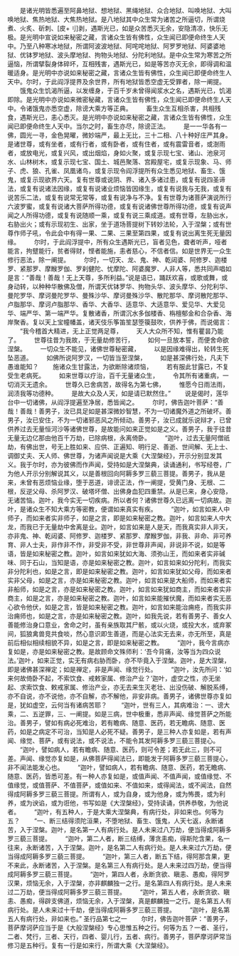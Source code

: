 <!-- { "loadSidebar": true } -->
　　是诸光明皆悉遍至阿鼻地狱、想地狱、黑绳地狱、众合地狱、叫唤地狱、大叫唤地狱、焦热地狱、大焦热地狱。是八地狱其中众生常为诸苦之所逼切，所谓烧煮、火炙、斫刺、[皮+刂]剥，遇斯光已，如是众苦悉灭无余，安隐清凉，快乐无极。是光明中宣说如来秘密之藏，言诸众生皆有佛性，众生闻已即便命终生人天中。乃至八种寒冰地狱，所谓阿波波地狱、阿咤咤地狱、阿罗罗地狱、阿婆婆地狱、优钵罗地狱、波头摩地狱、拘物头地狱、分陀利地狱。是中众生常为寒苦之所逼恼，所谓擘裂身体碎坏，互相残害，遇斯光已，如是等苦亦灭无余，即得调和温暖适身。是光明中亦说如来秘密之藏，言诸众生皆有佛性，众生闻已即便命终生人天中。尔时，于此阎浮提界及余世界，所有地狱皆悉空虚无受罪者，除一阐提。
　　饿鬼众生饥渴所逼，以发缠身，于百千岁未曾得闻浆水之名，遇斯光已，饥渴即除。是光明中亦说如来微密秘藏，言诸众生皆有佛性，众生闻已即便命终生人天中。令诸饿鬼亦悉空虚，除谤大乘方等正典。
　　畜生众生互相杀害，共相残食，遇斯光已，恚心悉灭。是光明中亦说如来秘密之藏，言诸众生皆有佛性，众生闻已即便命终生人天中。当尔之时，畜生亦尽，除谤正法。
　　是一一华各有一佛，圆光一寻，金色晃曜，微妙端严，最上无比，三十二相、八十种好庄严其身。是诸世尊，或有坐者，或有行者，或有卧者，或有住者，或有震雷音者，或澍雨者，或放电光，或复兴风，或出烟焰，身如火聚，或复示现七宝、诸山、池泉河水、山林树木，或复示现七宝、国土、城邑聚落、宫殿屋宅，或复示现象、马、师子、虎、狼、孔雀、凤凰诸鸟，或复示现令阎浮提所有众生悉见地狱、畜生、饿鬼，或复示现欲界六天。复有世尊或说阴、界、诸入多诸过患，或复有说四圣谛法，或复有说诸法因缘，或复有说诸业烦恼皆因缘生，或复有说我与无我，或复有说苦乐二法，或复有说常无常等，或复有说净与不净。复有世尊为诸菩萨演说所行六波罗蜜，或复有说诸大菩萨所得功德，或复有说诸佛世尊所得功德，或复有说声闻之人所得功德，或复有说随顺一乘，或复有说三乘成道。或有世尊，左胁出水，右胁出火；或有示现初生、出家，坐于道场菩提树下转妙法轮，入于涅槃；或有世尊作师子吼，令此会中有得一果、二果、三果至第四果，或复有说出离生死无量因缘。
　　尔时，于此阎浮提中，所有众生遇斯光已，盲者见色，聋者听声，哑者能言，拘躄能行，贫者得财，悭者能施，恚者慈心，不信者信。如是世界无一众生修行恶法，除一阐提。
　　尔时，一切天、龙、鬼、神、乾闼婆、阿修罗、迦楼罗、紧那罗、摩睺罗伽、罗刹健陀、忧摩陀、阿婆魔罗、人非人等，悉共同声唱如是言：“善哉！善哉！无上天尊，多所利益。”说是语已，踊跃欢喜，或歌或舞，或身动转，以种种华散佛及僧，所谓天优钵罗华、拘物头华、波头摩华、分陀利华、曼陀罗华、摩诃曼陀罗华、曼殊沙华、摩诃曼殊沙华、散陀那华、摩诃散陀那华、卢脂那华、摩诃卢脂那华、香华、大香华、适意华、大适意华、爱见华、大爱见华、端严华、第一端严华。复散诸香，所谓沉水多伽楼香、栴檀郁金和合杂香、海岸聚香。复以天上宝幢幡盖，诸天伎乐筝笛笙瑟箜篌鼓吹，供养于佛，而说偈言：
　　“我今稽首大精进，无上正觉两足尊，
　　天人大众所不知，惟有瞿昙乃能了。
　　世尊往昔为我故，于无量劫修苦行，
　　如何一旦放本誓，而便舍命欲涅槃。
　　一切众生不能见，诸佛世尊秘密藏，
　　以是因缘难得出，轮转生死坠恶道。
　　如佛所说阿罗汉，一切皆当至涅槃，
　　如是甚深佛行处，凡夫下愚谁能知？
　　施诸众生甘露法，为欲断除诸烦恼，
　　若有服此甘露已，不复受生老病死。
　　如来世尊以疗治，百千无量诸众生，
　　令其所有诸重病，一切消灭无遗余。
　　世尊久已舍病苦，故得名为第七佛，
　　惟愿今日雨法雨，润渍我等功德种。
　　是故大众及人天，如是请已默然住。”
　　说是偈时，莲华台中一切诸佛，从阎浮提遍至净居，悉皆闻之。
　　尔时，佛告迦叶菩萨：“善哉！善哉！善男子，汝已具足如是甚深微妙智慧，不为一切诸魔外道之所破坏。善男子，汝已安住，不为一切诸邪恶风之所倾动。善男子，汝已成就乐说辩才，已曾供养过去无量恒河沙等诸佛世尊，是故能问如来正觉如是之义。善男子，我于往昔无量无边亿那由他百千万劫，已除病根，永离倚卧。
　　“迦叶，过去无量阿僧祇劫，有佛出世，号无上胜如来、应供、正遍知、明行足、善逝、世间解、无上士、调御丈夫、天人师、佛世尊，为诸声闻说是大乘《大涅槃经》，开示分别显发其义。我于尔时，亦为彼佛而作声闻，受持如是大涅槃典，读诵通利，书写经卷，广为他人开示分别解说其义，以是善根回向阿耨多罗三藐三菩提。善男子，我从是来，未曾有恶烦恼业缘，堕于恶道，诽谤正法，作一阐提，受黄门身、无根、二根，反逆父母、杀阿罗汉、破塔坏僧、出佛身血犯四重禁。从是已来，身心安隐，无诸苦恼。迦叶，我今实无一切疾病。所以者何？诸佛世尊久已远离一切病故。迦叶，是诸众生不知大乘方等密教，便谓如来真实有疾。
　　“迦叶，如言如来人中师子，而如来者实非师子，如是之言，即是如来秘密之教。迦叶，如言如来人中大龙，而我已于无量劫中舍离是业。迦叶，如言如来是人是天，而我真实非人非天，亦非鬼、神、乾闼婆、阿修罗、迦楼罗、紧那罗、摩睺罗伽，非我、非命、非可养育、非人士夫，非作非不作，非受非不受，非世尊非声闻，非说非不说，如是等语，皆是如来秘密之教。迦叶，如言如来犹如大海、须弥山王，而如来者实非碱味、同于石山，当知是语，亦是如来秘密之教。迦叶，如言如来如分陀利，而我实非分陀利也，如是之言，即是如来秘密之教。迦叶，如言如来犹如父母，而如来者实非父母，如是之言，亦是如来秘密之教。迦叶，如言如来是大船师，而如来者实非船师，如是之言，亦是如来秘密之教。迦叶，如言如来犹如商主，而如来者实非商主，如是之言，亦是如来秘密之教。迦叶，如言如来能摧伏魔，而如来者实无恶心欲令他伏，如是之言，皆是如来秘密之教。迦叶，如言如来能治痈疮，而我实非治痈师也，如是之言，亦是如来秘密之教。迦叶，如我先说，若有善男子、善女人善能修治身口意业，舍命之时，虽有亲族取其尸骸，或以火烧，或投大水，或弃冢间，狐狼禽兽竞共食啖，然心意识即生善道，而是心法实无去来，亦无所至，真是前后相似相续相貌不异，如是之言，即是如来秘密之教。
　　“迦叶，我今言病亦复如是，亦是如来秘密之教。是故顾命文殊师利：‘吾今背痛，汝等当为四众说法。’迦叶，如来正觉，实无有病右胁而卧，亦不毕竟入于涅槃。迦叶，是大涅槃，即是诸佛甚深禅定；如是禅定，非是声闻、缘觉行处。
　　“迦叶，汝先所问：‘如来何故倚卧不起，不索饮食、戒敕家属、修治产业？’迦叶，虚空之性，亦无坐起、求索饮食、敕戒家属、修治产业，亦无去来生灭老壮、出没伤破、解脱系缚，亦不自说，亦不说他，亦不自解，亦不解他，非安非病。善男子，诸佛世尊亦复如是，犹如虚空，云何当有诸病苦耶？
　　“迦叶，世有三人，其病难治：一、谤大乘，二、五逆罪，三、一阐提。如是三病，世中极重，悉非声闻、缘觉菩萨之所能治。善男子，譬如有病必死难治，若有瞻病、随意、医药，若无瞻病、随意、医药，如是之病定不可治，当知是人必死不疑。善男子，是三种人亦复如是，若有声闻、缘觉、菩萨，或有说法，或不说法，不能令其发阿耨多罗三藐三菩提心。
　　“迦叶，譬如病人，若有瞻病、随意、医药，则可令差；若无此三，则不可差。声闻、缘觉亦复如是，从佛菩萨得闻法已，即能发于阿耨多罗三藐三菩提心，非不闻法能发心也。
　　“迦叶，譬如病人，若有瞻病、随意、医药，若无瞻病、随意、医药，皆悉可差。有一种人亦复如是，或值声闻、不值声闻，或值缘觉、不值缘觉，或值菩萨、不值菩萨，或值如来、不值如来，或得闻法，或不闻法，自然得成阿耨多罗三藐三菩提。所谓有人，或为自身，或为他身，或为怖畏，或为利养，或为谀谄，或为诳他，书写如是《大涅槃经》，受持读诵，供养恭敬，为他说者。
　　“迦叶，有五种人，于是大乘大涅槃典，有病行处，非如来也。何等为五？
　　“一、断三结得须陀洹果，不堕地狱、畜生、饿鬼，人天七返，永断诸苦，入于涅槃。迦叶，是名第一人有病行处。是人未来过八万劫，便当得成阿耨多罗三藐三菩提。
　　“迦叶，第二人者，断三结缚，薄贪恚痴，得斯陀含果，名一往来，永断诸苦，入于涅槃。迦叶，是名第二人有病行处。是人未来过六万劫，便当得成阿耨多罗三藐三菩提。
　　“迦叶，第三人者，断五下结，得阿那含果，更不来此，永断诸苦，入于涅槃。是名第三人有病行处。是人未来过四万劫，便当得成阿耨多罗三藐三菩提。
　　“迦叶，第四人者，永断贪欲、瞋恚、愚痴，得阿罗汉果，烦恼无余，入于涅槃，亦非麒麟独一之行。是名第四人有病行处。是人未来过二万劫，便当得成阿耨多罗三藐三菩提。
　　“迦叶，第五人者，永断贪欲、瞋恚、愚痴，得辟支佛道，烦恼无余，入于涅槃，真是麒麟独一之行。是名第五人有病行处。是人未来过十千劫，便当得成阿耨多罗三藐三菩提。
　　“迦叶，是名第五人有病行处，非如来也。”
圣行品第七之一
　　尔时，佛告迦叶菩萨：“善男子，菩萨摩诃萨应当于是《大般涅槃经》专心思惟五种之行。何等为五？一者、圣行，二者、梵行，三者、天行，四者、婴儿行，五者、病行。善男子，菩萨摩诃萨常当修习是五种行。复有一行是如来行，所谓大乘《大涅槃经》。
